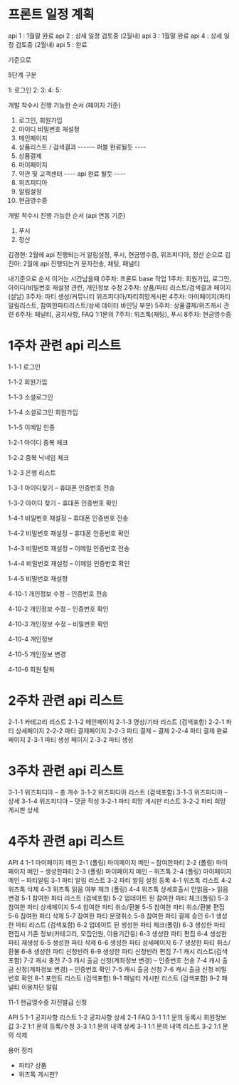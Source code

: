 # 프론트 일정 계획
api 1 : 1월말 완료
api 2 : 상세 일정 검토중 (2월내)
api 3 : 1월말 완료
api 4 : 상세 일정 검토중 (2월내)
api 5 : 완료

기준으로 

5단계 구분

1: 로그인
2: 
3: 
4: 
5: 

개발 착수시 진행 가능한 순서 (페이지 기준)
1. 로그인, 회원가입
2. 아이디 비밀번호 재설정
3. 메인페이지
4. 상품리스트 / 검색결과
------ 퍼블 완료될듯 ----
5. 상품결제
6. 마이페이지
7. 약관 및 고객센터
---- api 완료 될듯 ----
8. 위즈피디아
9. 알림설정
10. 현금영수증

개발 착수시 진행 가능한 순서 (api 연동 기준)
1. 푸시
2. 정산


김경현: 2월에 api 진행되는거 알림설정, 푸시, 현금영수증, 위즈피디아, 정산 순으로
김진아: 2월에 api 진행되는거 문자전송, 채팅, 패널티

내기준으로 순서 이거는 시간남을때
0주차: 프론트 base 작업
1주차: 회원가입, 로그인, 아이디/비밀번호 재설정 관련, 개인정보 수정
2주차: 상품/파티 리스트/검색결과 페이지 (설날)
3주차: 파티 생성/커뮤니티 위즈피디아/파티희망게시판
4주차: 마이페이지(파티알림리스트, 참여한파티리스트/상세 데이터 바인딩 부분)
5주차: 상품결제/위즈캐시 관련
6주차: 패널티, 공지사항, FAQ 1:1문의
7주차: 위즈톡(채팅), 푸시
8주차: 현금영수증


# 1주차 관련 api 리스트
1-1-1	로그인

1-1-2	회원가입

1-1-3	소셜로그인

1-1-4	소셜로그인 회원가입

1-1-5	이메일 인증

1-2-1	아이디 중복 체크

1-2-2	중복 닉네임 체크

1-2-3	은행 리스트

1-3-1 아이디찾기 – 휴대폰 인증번호 전송

1-3-2 아이디 찾기 - 휴대폰 인증번호 확인

1-4-1 비밀번호 재설정 – 휴대폰 인증번호 전송

1-4-2 비밀번호 재설정 – 휴대폰 인증번호 확인

1-4-3 비밀번호 재설정 – 이메일 인증번호 전송

1-4-4 비밀번호 재설정 – 이메일 인증번호 확인

1-4-5 비밀번호 재설정

4-10-1 개인정보 수정 – 인증번호 전송

4-10-2 개인정보 수정 – 인증번호 확인

4-10-3 개인정보 수정 – 비밀번호 확인

4-10-4 개인정보 

4-10-5 개인정보 변경

4-10-6 회원 탈퇴



# 2주차 관련 api 리스트
2-1-1	카테고리 리스트
2-1-2	메인페이지
2-1-3	영상/기타 리스트 (검색포함)
2-2-1	파티 상세페이지
2-2-2	파티 결제페이지
2-2-3	파티 결제 – 결제
2-2-4	파티 결제 완료 페이지
2-3-1 파티 생성 페이지
2-3-2 파티 생성

# 3주차 관련 api 리스트
3-1-1	위즈피디아 – 총 개수
3-1-2	위즈피디아 리스트 (검색포함)
3-1-3	위즈피디아 – 상세
3-1-4	위즈피디아 – 댓글 작성
3-2-1	파티 희망 게시판 리스트
3-2-2	파티 희망 게시판 상세

# 4주차 관련 api 리스트

API 4
1-1	마이페이지 메인 
2-1	(폴링) 마이페이지 메인 – 참여한파티
2-2 (폴링) 마이페이지 메인 – 생성한파티
2-3	(폴링) 마이페이지 메인 – 위즈톡
2-4	(폴링) 마이페이지 메인 – 파티알림
3-1 파티 알림 리스트
3-2 파티 알림 설정 등록
4-1 위즈톡 리스트
4-2 위즈톡 삭제
4-3 위즈톡 읽음 여부 체크 (폴링)
4-4 위즈톡 상세호출시 안읽음-> 읽음 변경
5-1 참여한 파티 리스트 (검색포함)
5-2 업데이트 된 참여한 파티 체크(폴링)
5-3 참여한 파티 상세페이지
5-4 참여한 파티 취소/환불
5-5 참여한 파티 취소/환불 편집
5-6 참여한 파티 삭제
5-7 참여한 파티 분쟁취소
5-8 참여한 파티 결제 승인
6-1 생성한 파티 리스트 (검색포함)
6-2 업데이트 된 생성한 파티 체크(폴링)
6-3 생성한 파티 편집시 기존 정보(카테고리, 모집인원, 이용기간등)
6-3 생성한 파티 편집
6-4 생성한 파티 재생성
6-5 생성한 파티 삭제
6-6 생성한 파티 상세페이지
6-7 생성한 파티 취소/환불
6-8 생성한 파티 신청반려
6-9 생성한 파티 신청반려 편집
7-1 캐시 리스트(검색포함)
7-2 캐시 충전
7-3 캐시 출금 신청(계좌정보 변경) – 인증번호 전송
7-4 캐시 출금 신청(계좌정보 변경) – 인증번호 확인
7-5 캐시 출금 신청
7-6 캐시 출금 신청 비밀번호 확인
8-1 포인트 리스트 (검색포함)
9-1 패널티 게시판 리스트 (검색포함)
9-2 패널티 이용차단 알림

11-1 현금영수증 자진발급 신청
  
API 5
1-1 공지사항 리스트
1-2	공지사항 상세
2-1 FAQ
3-1 1:1 문의 등록시 회원정보 값
3-2	1:1 문의 등록/수정
3-3 1:1 문의 내역 상세
3-1	1:1 문의 내역 리스트
3-2	1:1 문의 삭제





용어 정리
- 파티? 상품
- 위즈톡 게시판?



